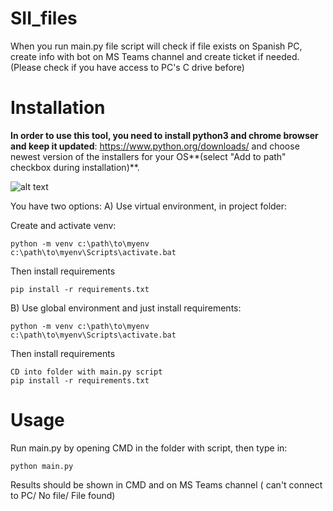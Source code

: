 # SII_files
 
When you run main.py file script will check if file exists on Spanish PC, create info with bot on MS Teams channel and create ticket if needed. (Please check if you have access to PC's C drive before)

# Installation

**In order to use this tool, you need to install python3 and chrome browser and keep it updated**: https://www.python.org/downloads/ and choose newest version of the installers for your OS**(select "Add to path" checkbox during installation)**.

![alt text](https://i.imgur.com/06EspWQ.png)

You have two options:
A) Use virtual environment, in project folder:

Create and activate venv:
```
python -m venv c:\path\to\myenv
c:\path\to\myenv\Scripts\activate.bat
```
Then install requirements
```
pip install -r requirements.txt
```

B) Use global environment and just install requirements:
```
python -m venv c:\path\to\myenv
c:\path\to\myenv\Scripts\activate.bat
```

Then install requirements
```
CD into folder with main.py script
pip install -r requirements.txt
```

# Usage
Run main.py by opening CMD in the folder with script, then type in: 
```
python main.py
```
Results should be shown in CMD and on MS Teams channel ( can't connect to PC/ No file/ File found)
